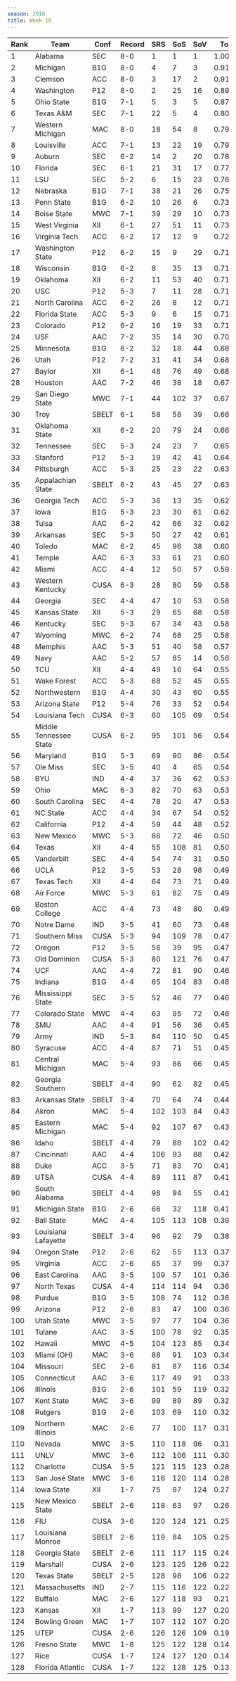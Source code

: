 ```yaml
---
season: 2016
title: Week 10
---
```

<table class="display"><thead><tr><th>Rank</th><th>Team</th><th>Conf</th><th>Record</th><th>SRS</th><th>SoS</th><th>SoV</th><th>Total</th></tr></thead><tbody>
<tr><td>1</td><td>Alabama</td><td>SEC</td><td>8-0</td><td>1</td><td>1</td><td>1</td><td>1.00000</td></tr>
<tr><td>2</td><td>Michigan</td><td>B1G</td><td>8-0</td><td>4</td><td>7</td><td>3</td><td>0.91618</td></tr>
<tr><td>3</td><td>Clemson</td><td>ACC</td><td>8-0</td><td>3</td><td>17</td><td>2</td><td>0.91397</td></tr>
<tr><td>4</td><td>Washington</td><td>P12</td><td>8-0</td><td>2</td><td>25</td><td>16</td><td>0.89915</td></tr>
<tr><td>5</td><td>Ohio State</td><td>B1G</td><td>7-1</td><td>5</td><td>3</td><td>5</td><td>0.87839</td></tr>
<tr><td>6</td><td>Texas A&M</td><td>SEC</td><td>7-1</td><td>22</td><td>5</td><td>4</td><td>0.80512</td></tr>
<tr><td>7</td><td>Western Michigan</td><td>MAC</td><td>8-0</td><td>18</td><td>54</td><td>8</td><td>0.79359</td></tr>
<tr><td>8</td><td>Louisville</td><td>ACC</td><td>7-1</td><td>13</td><td>22</td><td>19</td><td>0.79233</td></tr>
<tr><td>9</td><td>Auburn</td><td>SEC</td><td>6-2</td><td>14</td><td>2</td><td>20</td><td>0.78830</td></tr>
<tr><td>10</td><td>Florida</td><td>SEC</td><td>6-1</td><td>21</td><td>31</td><td>17</td><td>0.77407</td></tr>
<tr><td>11</td><td>LSU</td><td>SEC</td><td>5-2</td><td>6</td><td>15</td><td>23</td><td>0.76525</td></tr>
<tr><td>12</td><td>Nebraska</td><td>B1G</td><td>7-1</td><td>38</td><td>21</td><td>26</td><td>0.75757</td></tr>
<tr><td>13</td><td>Penn State</td><td>B1G</td><td>6-2</td><td>10</td><td>26</td><td>6</td><td>0.73801</td></tr>
<tr><td>14</td><td>Boise State</td><td>MWC</td><td>7-1</td><td>39</td><td>29</td><td>10</td><td>0.73426</td></tr>
<tr><td>15</td><td>West Virginia</td><td>XII</td><td>6-1</td><td>27</td><td>51</td><td>11</td><td>0.73291</td></tr>
<tr><td>16</td><td>Virginia Tech</td><td>ACC</td><td>6-2</td><td>17</td><td>12</td><td>9</td><td>0.72918</td></tr>
<tr><td>17</td><td>Washington State</td><td>P12</td><td>6-2</td><td>15</td><td>9</td><td>29</td><td>0.71981</td></tr>
<tr><td>18</td><td>Wisconsin</td><td>B1G</td><td>6-2</td><td>8</td><td>35</td><td>13</td><td>0.71931</td></tr>
<tr><td>19</td><td>Oklahoma</td><td>XII</td><td>6-2</td><td>11</td><td>53</td><td>40</td><td>0.71915</td></tr>
<tr><td>20</td><td>USC</td><td>P12</td><td>5-3</td><td>7</td><td>11</td><td>28</td><td>0.71635</td></tr>
<tr><td>21</td><td>North Carolina</td><td>ACC</td><td>6-2</td><td>26</td><td>8</td><td>12</td><td>0.71635</td></tr>
<tr><td>22</td><td>Florida State</td><td>ACC</td><td>5-3</td><td>9</td><td>6</td><td>15</td><td>0.71535</td></tr>
<tr><td>23</td><td>Colorado</td><td>P12</td><td>6-2</td><td>16</td><td>19</td><td>33</td><td>0.71216</td></tr>
<tr><td>24</td><td>USF</td><td>AAC</td><td>7-2</td><td>35</td><td>14</td><td>30</td><td>0.70330</td></tr>
<tr><td>25</td><td>Minnesota</td><td>B1G</td><td>6-2</td><td>32</td><td>18</td><td>44</td><td>0.68897</td></tr>
<tr><td>26</td><td>Utah</td><td>P12</td><td>7-2</td><td>31</td><td>41</td><td>34</td><td>0.68894</td></tr>
<tr><td>27</td><td>Baylor</td><td>XII</td><td>6-1</td><td>48</td><td>76</td><td>49</td><td>0.68432</td></tr>
<tr><td>28</td><td>Houston</td><td>AAC</td><td>7-2</td><td>46</td><td>38</td><td>18</td><td>0.67298</td></tr>
<tr><td>29</td><td>San Diego State</td><td>MWC</td><td>7-1</td><td>44</td><td>102</td><td>37</td><td>0.67010</td></tr>
<tr><td>30</td><td>Troy</td><td>SBELT</td><td>6-1</td><td>58</td><td>58</td><td>39</td><td>0.66710</td></tr>
<tr><td>31</td><td>Oklahoma State</td><td>XII</td><td>6-2</td><td>20</td><td>79</td><td>24</td><td>0.66565</td></tr>
<tr><td>32</td><td>Tennessee</td><td>SEC</td><td>5-3</td><td>24</td><td>23</td><td>7</td><td>0.65811</td></tr>
<tr><td>33</td><td>Stanford</td><td>P12</td><td>5-3</td><td>19</td><td>42</td><td>41</td><td>0.64821</td></tr>
<tr><td>34</td><td>Pittsburgh</td><td>ACC</td><td>5-3</td><td>25</td><td>23</td><td>22</td><td>0.63944</td></tr>
<tr><td>35</td><td>Appalachian State</td><td>SBELT</td><td>6-2</td><td>43</td><td>45</td><td>27</td><td>0.63324</td></tr>
<tr><td>36</td><td>Georgia Tech</td><td>ACC</td><td>5-3</td><td>36</td><td>13</td><td>35</td><td>0.62888</td></tr>
<tr><td>37</td><td>Iowa</td><td>B1G</td><td>5-3</td><td>23</td><td>30</td><td>61</td><td>0.62628</td></tr>
<tr><td>38</td><td>Tulsa</td><td>AAC</td><td>6-2</td><td>42</td><td>66</td><td>32</td><td>0.62296</td></tr>
<tr><td>39</td><td>Arkansas</td><td>SEC</td><td>5-3</td><td>50</td><td>27</td><td>42</td><td>0.61405</td></tr>
<tr><td>40</td><td>Toledo</td><td>MAC</td><td>6-2</td><td>45</td><td>96</td><td>38</td><td>0.60633</td></tr>
<tr><td>41</td><td>Temple</td><td>AAC</td><td>6-3</td><td>33</td><td>61</td><td>21</td><td>0.60386</td></tr>
<tr><td>42</td><td>Miami</td><td>ACC</td><td>4-4</td><td>12</td><td>50</td><td>57</td><td>0.59138</td></tr>
<tr><td>43</td><td>Western Kentucky</td><td>CUSA</td><td>6-3</td><td>28</td><td>80</td><td>59</td><td>0.58834</td></tr>
<tr><td>44</td><td>Georgia</td><td>SEC</td><td>4-4</td><td>47</td><td>10</td><td>53</td><td>0.58807</td></tr>
<tr><td>45</td><td>Kansas State</td><td>XII</td><td>5-3</td><td>29</td><td>65</td><td>68</td><td>0.58735</td></tr>
<tr><td>46</td><td>Kentucky</td><td>SEC</td><td>5-3</td><td>67</td><td>34</td><td>43</td><td>0.58677</td></tr>
<tr><td>47</td><td>Wyoming</td><td>MWC</td><td>6-2</td><td>74</td><td>68</td><td>25</td><td>0.58064</td></tr>
<tr><td>48</td><td>Memphis</td><td>AAC</td><td>5-3</td><td>51</td><td>40</td><td>58</td><td>0.57603</td></tr>
<tr><td>49</td><td>Navy</td><td>AAC</td><td>5-2</td><td>57</td><td>85</td><td>14</td><td>0.56948</td></tr>
<tr><td>50</td><td>TCU</td><td>XII</td><td>4-4</td><td>49</td><td>16</td><td>64</td><td>0.55991</td></tr>
<tr><td>51</td><td>Wake Forest</td><td>ACC</td><td>5-3</td><td>68</td><td>52</td><td>45</td><td>0.55961</td></tr>
<tr><td>52</td><td>Northwestern</td><td>B1G</td><td>4-4</td><td>30</td><td>43</td><td>60</td><td>0.55433</td></tr>
<tr><td>53</td><td>Arizona State</td><td>P12</td><td>5-4</td><td>76</td><td>33</td><td>52</td><td>0.54603</td></tr>
<tr><td>54</td><td>Louisiana Tech</td><td>CUSA</td><td>6-3</td><td>60</td><td>105</td><td>69</td><td>0.54513</td></tr>
<tr><td>55</td><td>Middle Tennessee State</td><td>CUSA</td><td>6-2</td><td>95</td><td>101</td><td>56</td><td>0.54380</td></tr>
<tr><td>56</td><td>Maryland</td><td>B1G</td><td>5-3</td><td>69</td><td>90</td><td>86</td><td>0.54305</td></tr>
<tr><td>57</td><td>Ole Miss</td><td>SEC</td><td>3-5</td><td>40</td><td>4</td><td>65</td><td>0.54304</td></tr>
<tr><td>58</td><td>BYU</td><td>IND</td><td>4-4</td><td>37</td><td>36</td><td>62</td><td>0.53818</td></tr>
<tr><td>59</td><td>Ohio</td><td>MAC</td><td>6-3</td><td>82</td><td>70</td><td>63</td><td>0.53404</td></tr>
<tr><td>60</td><td>South Carolina</td><td>SEC</td><td>4-4</td><td>78</td><td>20</td><td>47</td><td>0.53213</td></tr>
<tr><td>61</td><td>NC State</td><td>ACC</td><td>4-4</td><td>34</td><td>67</td><td>54</td><td>0.52731</td></tr>
<tr><td>62</td><td>California</td><td>P12</td><td>4-4</td><td>59</td><td>44</td><td>48</td><td>0.52093</td></tr>
<tr><td>63</td><td>New Mexico</td><td>MWC</td><td>5-3</td><td>86</td><td>72</td><td>46</td><td>0.50683</td></tr>
<tr><td>64</td><td>Texas</td><td>XII</td><td>4-4</td><td>55</td><td>108</td><td>81</td><td>0.50397</td></tr>
<tr><td>65</td><td>Vanderbilt</td><td>SEC</td><td>4-4</td><td>54</td><td>74</td><td>31</td><td>0.50231</td></tr>
<tr><td>66</td><td>UCLA</td><td>P12</td><td>3-5</td><td>53</td><td>28</td><td>98</td><td>0.49902</td></tr>
<tr><td>67</td><td>Texas Tech</td><td>XII</td><td>4-4</td><td>64</td><td>73</td><td>71</td><td>0.49502</td></tr>
<tr><td>68</td><td>Air Force</td><td>MWC</td><td>5-3</td><td>61</td><td>82</td><td>75</td><td>0.49368</td></tr>
<tr><td>69</td><td>Boston College</td><td>ACC</td><td>4-4</td><td>73</td><td>48</td><td>80</td><td>0.49295</td></tr>
<tr><td>70</td><td>Notre Dame</td><td>IND</td><td>3-5</td><td>41</td><td>60</td><td>73</td><td>0.48799</td></tr>
<tr><td>71</td><td>Southern Miss</td><td>CUSA</td><td>5-3</td><td>94</td><td>109</td><td>78</td><td>0.47828</td></tr>
<tr><td>72</td><td>Oregon</td><td>P12</td><td>3-5</td><td>56</td><td>39</td><td>95</td><td>0.47613</td></tr>
<tr><td>73</td><td>Old Dominion</td><td>CUSA</td><td>5-3</td><td>80</td><td>121</td><td>76</td><td>0.47093</td></tr>
<tr><td>74</td><td>UCF</td><td>AAC</td><td>4-4</td><td>72</td><td>81</td><td>90</td><td>0.46979</td></tr>
<tr><td>75</td><td>Indiana</td><td>B1G</td><td>4-4</td><td>65</td><td>104</td><td>83</td><td>0.46956</td></tr>
<tr><td>76</td><td>Mississippi State</td><td>SEC</td><td>3-5</td><td>52</td><td>46</td><td>77</td><td>0.46841</td></tr>
<tr><td>77</td><td>Colorado State</td><td>MWC</td><td>4-4</td><td>63</td><td>95</td><td>72</td><td>0.46024</td></tr>
<tr><td>78</td><td>SMU</td><td>AAC</td><td>4-4</td><td>91</td><td>56</td><td>36</td><td>0.45811</td></tr>
<tr><td>79</td><td>Army</td><td>IND</td><td>5-3</td><td>84</td><td>110</td><td>50</td><td>0.45756</td></tr>
<tr><td>80</td><td>Syracuse</td><td>ACC</td><td>4-4</td><td>87</td><td>71</td><td>51</td><td>0.45488</td></tr>
<tr><td>81</td><td>Central Michigan</td><td>MAC</td><td>5-4</td><td>93</td><td>86</td><td>66</td><td>0.45183</td></tr>
<tr><td>82</td><td>Georgia Southern</td><td>SBELT</td><td>4-4</td><td>90</td><td>62</td><td>82</td><td>0.45169</td></tr>
<tr><td>83</td><td>Arkansas State</td><td>SBELT</td><td>3-4</td><td>70</td><td>64</td><td>74</td><td>0.44299</td></tr>
<tr><td>84</td><td>Akron</td><td>MAC</td><td>5-4</td><td>102</td><td>103</td><td>84</td><td>0.43894</td></tr>
<tr><td>85</td><td>Eastern Michigan</td><td>MAC</td><td>5-4</td><td>92</td><td>107</td><td>67</td><td>0.43556</td></tr>
<tr><td>86</td><td>Idaho</td><td>SBELT</td><td>4-4</td><td>79</td><td>88</td><td>102</td><td>0.42950</td></tr>
<tr><td>87</td><td>Cincinnati</td><td>AAC</td><td>4-4</td><td>106</td><td>93</td><td>88</td><td>0.42096</td></tr>
<tr><td>88</td><td>Duke</td><td>ACC</td><td>3-5</td><td>71</td><td>83</td><td>70</td><td>0.41738</td></tr>
<tr><td>89</td><td>UTSA</td><td>CUSA</td><td>4-4</td><td>89</td><td>111</td><td>87</td><td>0.41623</td></tr>
<tr><td>90</td><td>South Alabama</td><td>SBELT</td><td>4-4</td><td>98</td><td>94</td><td>55</td><td>0.41364</td></tr>
<tr><td>91</td><td>Michigan State</td><td>B1G</td><td>2-6</td><td>66</td><td>32</td><td>118</td><td>0.41015</td></tr>
<tr><td>92</td><td>Ball State</td><td>MAC</td><td>4-4</td><td>105</td><td>113</td><td>108</td><td>0.39054</td></tr>
<tr><td>93</td><td>Louisiana Lafayette</td><td>SBELT</td><td>3-4</td><td>96</td><td>92</td><td>79</td><td>0.38431</td></tr>
<tr><td>94</td><td>Oregon State</td><td>P12</td><td>2-6</td><td>62</td><td>55</td><td>113</td><td>0.37748</td></tr>
<tr><td>95</td><td>Virginia</td><td>ACC</td><td>2-6</td><td>85</td><td>37</td><td>99</td><td>0.37107</td></tr>
<tr><td>96</td><td>East Carolina</td><td>AAC</td><td>3-5</td><td>109</td><td>57</td><td>101</td><td>0.36901</td></tr>
<tr><td>97</td><td>North Texas</td><td>CUSA</td><td>4-4</td><td>114</td><td>114</td><td>94</td><td>0.36541</td></tr>
<tr><td>98</td><td>Purdue</td><td>B1G</td><td>3-5</td><td>108</td><td>74</td><td>112</td><td>0.36512</td></tr>
<tr><td>99</td><td>Arizona</td><td>P12</td><td>2-6</td><td>83</td><td>47</td><td>100</td><td>0.36392</td></tr>
<tr><td>100</td><td>Utah State</td><td>MWC</td><td>3-5</td><td>97</td><td>77</td><td>104</td><td>0.36076</td></tr>
<tr><td>101</td><td>Tulane</td><td>AAC</td><td>3-5</td><td>100</td><td>78</td><td>92</td><td>0.35972</td></tr>
<tr><td>102</td><td>Hawaii</td><td>MWC</td><td>4-5</td><td>104</td><td>123</td><td>85</td><td>0.34951</td></tr>
<tr><td>103</td><td>Miami (OH)</td><td>MAC</td><td>3-6</td><td>88</td><td>91</td><td>103</td><td>0.34773</td></tr>
<tr><td>104</td><td>Missouri</td><td>SEC</td><td>2-6</td><td>81</td><td>87</td><td>116</td><td>0.34291</td></tr>
<tr><td>105</td><td>Connecticut</td><td>AAC</td><td>3-6</td><td>117</td><td>49</td><td>91</td><td>0.33217</td></tr>
<tr><td>106</td><td>Illinois</td><td>B1G</td><td>2-6</td><td>101</td><td>59</td><td>119</td><td>0.32582</td></tr>
<tr><td>107</td><td>Kent State</td><td>MAC</td><td>3-6</td><td>99</td><td>89</td><td>89</td><td>0.32580</td></tr>
<tr><td>108</td><td>Rutgers</td><td>B1G</td><td>2-6</td><td>103</td><td>69</td><td>110</td><td>0.32205</td></tr>
<tr><td>109</td><td>Northern Illinois</td><td>MAC</td><td>2-6</td><td>77</td><td>100</td><td>117</td><td>0.31453</td></tr>
<tr><td>110</td><td>Nevada</td><td>MWC</td><td>3-5</td><td>110</td><td>118</td><td>96</td><td>0.31264</td></tr>
<tr><td>111</td><td>UNLV</td><td>MWC</td><td>3-6</td><td>112</td><td>106</td><td>111</td><td>0.30025</td></tr>
<tr><td>112</td><td>Charlotte</td><td>CUSA</td><td>3-5</td><td>121</td><td>115</td><td>123</td><td>0.28678</td></tr>
<tr><td>113</td><td>San José State</td><td>MWC</td><td>3-6</td><td>116</td><td>120</td><td>114</td><td>0.28159</td></tr>
<tr><td>114</td><td>Iowa State</td><td>XII</td><td>1-7</td><td>75</td><td>97</td><td>124</td><td>0.27267</td></tr>
<tr><td>115</td><td>New Mexico State</td><td>SBELT</td><td>2-6</td><td>118</td><td>63</td><td>97</td><td>0.26303</td></tr>
<tr><td>116</td><td>FIU</td><td>CUSA</td><td>3-6</td><td>120</td><td>124</td><td>121</td><td>0.25923</td></tr>
<tr><td>117</td><td>Louisiana Monroe</td><td>SBELT</td><td>2-6</td><td>119</td><td>84</td><td>105</td><td>0.25137</td></tr>
<tr><td>118</td><td>Georgia State</td><td>SBELT</td><td>2-6</td><td>111</td><td>117</td><td>115</td><td>0.24205</td></tr>
<tr><td>119</td><td>Marshall</td><td>CUSA</td><td>2-6</td><td>123</td><td>125</td><td>126</td><td>0.22485</td></tr>
<tr><td>120</td><td>Texas State</td><td>SBELT</td><td>2-5</td><td>128</td><td>98</td><td>106</td><td>0.22419</td></tr>
<tr><td>121</td><td>Massachusetts</td><td>IND</td><td>2-7</td><td>115</td><td>116</td><td>122</td><td>0.22289</td></tr>
<tr><td>122</td><td>Buffalo</td><td>MAC</td><td>2-6</td><td>127</td><td>118</td><td>93</td><td>0.21062</td></tr>
<tr><td>123</td><td>Kansas</td><td>XII</td><td>1-7</td><td>113</td><td>99</td><td>127</td><td>0.20896</td></tr>
<tr><td>124</td><td>Bowling Green</td><td>MAC</td><td>1-7</td><td>107</td><td>112</td><td>107</td><td>0.20437</td></tr>
<tr><td>125</td><td>UTEP</td><td>CUSA</td><td>2-6</td><td>126</td><td>126</td><td>109</td><td>0.19805</td></tr>
<tr><td>126</td><td>Fresno State</td><td>MWC</td><td>1-8</td><td>125</td><td>122</td><td>128</td><td>0.14978</td></tr>
<tr><td>127</td><td>Rice</td><td>CUSA</td><td>1-7</td><td>124</td><td>127</td><td>120</td><td>0.14234</td></tr>
<tr><td>128</td><td>Florida Atlantic</td><td>CUSA</td><td>1-7</td><td>122</td><td>128</td><td>125</td><td>0.13617</td></tr>
</tbody></table>
